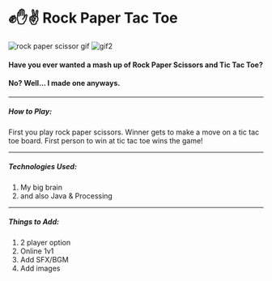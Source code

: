 # ✊✋✌ Rock Paper Tac Toe

![rock paper scissor gif](https://media3.giphy.com/media/3oriNKQe0D6uQVjcIM/200w.webp)
![gif2](https://media0.giphy.com/media/3ohzdGnD5vAud1NCZW/giphy.gif)

#### Have you ever wanted a mash up of Rock Paper Scissors and Tic Tac Toe?
#### No? Well... I made one anyways.

---

##### How to Play:

First you play rock paper scissors. Winner gets to make a move on a tic tac toe board.
First person to win at tic tac toe wins the game!

---

##### Technologies Used:

1. My big brain
2. and also Java & Processing

---

##### Things to Add:

1. 2 player option
2. Online 1v1
3. Add SFX/BGM
4. Add images

